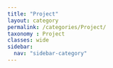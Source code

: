 ```yaml
---
title: "Project"
layout: category
permalink: /categories/Project/
taxonomy : Project
classes: wide
sidebar:
  nav: "sidebar-category"
---
```


<!-- ## Project 카테고리 포스트 목록

<ul>
  {% for post in site.categories.Project %}
    <li>
      <a href="{{ post.url | relative_url }}">{{ post.title }}</a>
    </li>
  {% endfor %}
</ul> -->